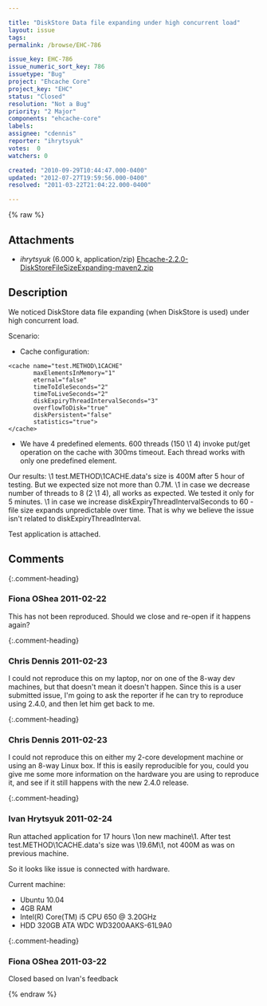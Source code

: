 ```yaml
---

title: "DiskStore Data file expanding under high concurrent load"
layout: issue
tags: 
permalink: /browse/EHC-786

issue_key: EHC-786
issue_numeric_sort_key: 786
issuetype: "Bug"
project: "Ehcache Core"
project_key: "EHC"
status: "Closed"
resolution: "Not a Bug"
priority: "2 Major"
components: "ehcache-core"
labels: 
assignee: "cdennis"
reporter: "ihrytsyuk"
votes:  0
watchers: 0

created: "2010-09-29T10:44:47.000-0400"
updated: "2012-07-27T19:59:56.000-0400"
resolved: "2011-03-22T21:04:22.000-0400"

---
```




{% raw %}


## Attachments
  
* <em>ihrytsyuk</em> (6.000 k, application/zip) [Ehcache-2.2.0-DiskStoreFileSizeExpanding-maven2.zip](/attachments/EHC/EHC-786/Ehcache-2.2.0-DiskStoreFileSizeExpanding-maven2.zip)
  



## Description

<div markdown="1" class="description">

We noticed DiskStore data file expanding (when DiskStore is used) under high concurrent load.

Scenario:
 - Cache configuration:

```
<cache name="test.METHOD\1CACHE"
       maxElementsInMemory="1"
       eternal="false"
       timeToIdleSeconds="2"
       timeToLiveSeconds="2"
       diskExpiryThreadIntervalSeconds="3"
       overflowToDisk="true"
       diskPersistent="false"
       statistics="true">
</cache>
```

 - We have 4 predefined elements. 600 threads (150 \1 4) invoke put/get operation on the cache with 300ms timeout. Each thread works with only one predefined element.

Our results:
 \1 test.METHOD\1CACHE.data's size is 400M after 5 hour of testing. But we expected size not more than 0.7M. 
 \1 in case we decrease number of threads to 8 (2 \1 4), all works as expected. We tested it only for 5 minutes.
 \1 in case we increase diskExpiryThreadIntervalSeconds to 60 - file size expands unpredictable over time. That is why we believe the issue isn't related to diskExpiryThreadInterval.

Test application is attached.


</div>

## Comments


{:.comment-heading}
### **Fiona OShea** <span class="date">2011-02-22</span>

<div markdown="1" class="comment">

This has not been reproduced. Should we close and re-open if it happens again?

</div>


{:.comment-heading}
### **Chris Dennis** <span class="date">2011-02-23</span>

<div markdown="1" class="comment">

I could not reproduce this on my laptop, nor on one of the 8-way dev machines, but that doesn't mean it doesn't happen.  Since this is a user submitted issue, I'm going to ask the reporter if he can try to reproduce using 2.4.0, and then let him get back to me.

</div>


{:.comment-heading}
### **Chris Dennis** <span class="date">2011-02-23</span>

<div markdown="1" class="comment">

I could not reproduce this on either my 2-core development machine or using an 8-way Linux box.  If this is easily reproducible for you, could you give me some more information on the hardware you are using to reproduce it, and see if it still happens with the new 2.4.0 release.

</div>


{:.comment-heading}
### **Ivan Hrytsyuk** <span class="date">2011-02-24</span>

<div markdown="1" class="comment">

Run attached application for 17 hours \1on new machine\1.
After test test.METHOD\1CACHE.data's size was \19.6M\1, not 400M as was on previous machine.

So it looks like issue is connected with hardware.

Current machine:
 - Ubuntu 10.04
 - 4GB RAM
 - Intel(R) Core(TM) i5 CPU         650  @ 3.20GHz
 - HDD 320GB ATA WDC WD3200AAKS-61L9A0


</div>


{:.comment-heading}
### **Fiona OShea** <span class="date">2011-03-22</span>

<div markdown="1" class="comment">

Closed based on Ivan's feedback

</div>



{% endraw %}
